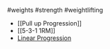 #weights #strength #weightlifting 

- [[Pull up Progression]]
- [[5-3-1 1RM]]
- [Linear Progression](https://rippedbody.com/progression/)